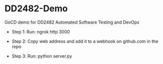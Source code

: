 # DD2482-Demo

GoCD demo for DD2482 Automated Software Testing and DevOps

- Step 1: Run: ngrok http 3000

- Step 2: Copy web address and add it to a webhook on github.com in the repo

- Step 3: Run: python server.py
